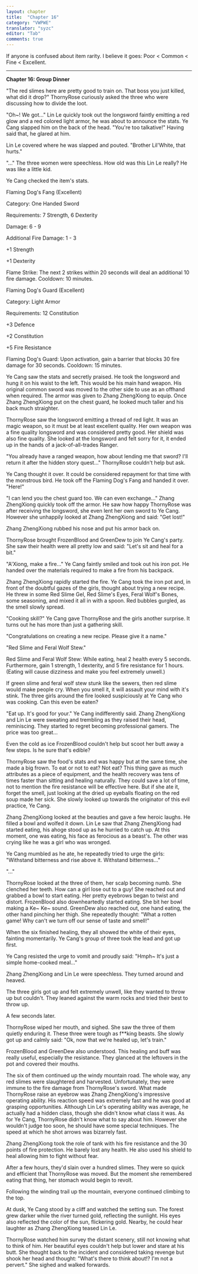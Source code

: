 ```yaml
---
layout: chapter
title:  "Chapter 16"
category: "VWPWE"
translator: "syzc"
editor: "Tab"
comments: true
---
```


If anyone is confused about item rarity. I believe it goes: Poor < Common < Fine < Excellent.

---

**Chapter 16: Group Dinner**

"The red slimes here are pretty good to train on. That boss you just killed, what did it drop?" ThornyRose curiously asked the three who were discussing how to divide the loot.

"Oh~! We got..." Lin Le quickly took out the longsword faintly emitting a red glow and a red colored light armor, he was about to announce the stats. Ye Cang slapped him on the back of the head. "You're too talkative!" Having said that, he glared at him.

Lin Le covered where he was slapped and pouted. "Brother Lil'White, that hurts."

"..." The three women were speechless. How old was this Lin Le really? He was like a little kid.

Ye Cang checked the item's stats.

Flaming Dog's Fang (Excellent)

Category: One Handed Sword

Requirements: 7 Strength, 6 Dexterity

Damage: 6 - 9

Additional Fire Damage: 1 - 3

+1 Strength

+1 Dexterity

Flame Strike: The next 2 strikes within 20 seconds will deal an additional 10 fire damage. Cooldown: 10 minutes.

Flaming Dog's Guard (Excellent)

Category: Light Armor

Requirements: 12 Constitution

+3 Defence

+2 Constitution

+5 Fire Resistance

Flaming Dog's Guard: Upon activation, gain a barrier that blocks 30 fire damage for 30 seconds. Cooldown: 15 minutes.

Ye Cang saw the stats and secretly praised. He took the longsword and hung it on his waist to the left. This would be his main hand weapon. His original common sword was moved to the other side to use as an offhand when required. The armor was given to Zhang ZhengXiong to equip. Once Zhang ZhengXiong put on the chest guard, he looked much taller and his back much straighter.

ThornyRose saw the longsword emitting a thread of red light. It was an magic weapon, so it must be at least excellent quality. Her own weapon was a fine quality longsword and was considered pretty good. Her shield was also fine quality. She looked at the longsword and felt sorry for it, it ended up in the hands of a jack-of-all-trades Ranger. 

"You already have a ranged weapon, how about lending me that sword? I'll return it after the hidden story quest..." ThornyRose couldn't help but ask.

Ye Cang thought it over. It could be considered repayment for that time with the monstrous bird. He took off the Flaming Dog's Fang and handed it over. "Here!"

"I can lend you the chest guard too. We can even exchange..." Zhang ZhengXiong quickly took off the armor. He saw how happy ThornyRose was after receiving the longsword, she even lent her own sword to Ye Cang. However she unhappily looked at Zhang ZhengXiong and said: "Get lost!"

Zhang ZhengXiong rubbed his nose and put his armor back on.

ThornyRose brought FrozenBlood and GreenDew to join Ye Cang's party. She saw their health were all pretty low and said: "Let's sit and heal for a bit."

"A'Xiong, make a fire..." Ye Cang faintly smiled and took out his iron pot. He handed over the materials required to make a fire from his backpack. 

Zhang ZhengXiong rapidly started the fire. Ye Cang took the iron pot and, in front of the doubtful gazes of the girls, thought about trying a new recipe.  He threw in some Red Slime Gel, Red Slime's Eyes, Feral Wolf's Bones, some seasoning, and mixed it all in with a spoon. Red bubbles gurgled, as the smell slowly spread. 

"Cooking skill?" Ye Cang gave ThornyRose and the girls another surprise. It turns out he has more than just a gathering skill. 

"Congratulations on creating a new recipe. Please give it a name."

"Red Slime and Feral Wolf Stew."

Red Slime and Feral Wolf Stew: While eating, heal 2 health every 5 seconds. Furthermore, gain 1 strength, 1 dexterity, and 5 fire resistance for 1 hours. (Eating will cause dizziness and make you feel extremely unwell.)

If green slime and feral wolf stew stunk like the sewers, then red slime would make people cry. When you smell it, it will assault your mind with it's stink. The three girls around the fire looked suspiciously at Ye Cang who was cooking. Can this even be eaten?

"Eat up. It's good for your." Ye Cang indifferently said. Zhang ZhengXiong and Lin Le were sweating and trembling as they raised their head, reminiscing. They started to regret becoming professional gamers. The price was too great...

Even the cold as ice FrozenBlood couldn't help but scoot her butt away a few steps. Is he sure that's edible?

ThornyRose saw the food's stats and was happy but at the same time, she made a big frown. To eat or not to eat? Not eat? This thing gave as much attributes as a piece of equipment, and the health recovery was tens of times faster than sitting and healing naturally. They could save a lot of time, not to mention the fire resistance will be effective here. But if she ate it, forget the smell, just looking at the dried up eyeballs floating on the red soup made her sick. She slowly looked up towards the originator of this evil practice, Ye Cang.

Zhang ZhengXiong looked at the beauties and gave a few heroic laughs. He filled a bowl and wolfed it down. Lin Le saw that Zhang ZhengXiong had started eating, his ahoge stood up as he hurried to catch up. At this moment, one was eating, his face as ferocious as a beast's. The other was crying like he was a girl who was wronged.

Ye Cang mumbled as he ate, he repeatedly tried to urge the girls: "Withstand bitterness and rise above it. Withstand bitterness..."

"..."

ThornyRose looked at the three of them, her scalp becoming numb. She clenched her teeth. How can a girl lose out to a guy! She reached out and grabbed a bowl to start eating. Her pretty eyebrows began to twist and distort. FrozenBlood also downheartedly started eating. She bit her bowl making a Ke~ Ke~ sound. GreenDew also reached out, one hand eating, the other hand pinching her thigh. She repeatedly thought: "What a rotten game! Why can't we turn off our sense of taste and smell!"

When the six finished healing, they all showed the white of their eyes, fainting momentarily. Ye Cang's group of three took the lead and got up first.

Ye Cang resisted the urge to vomit and proudly said: "Hmph~ It's just a simple home-cooked meal..."

Zhang ZhengXiong and Lin Le were speechless. They turned around and heaved.

The three girls got up and felt extremely unwell, like they wanted to throw up but couldn't. They leaned against the warm rocks and tried their best to throw up. 

A few seconds later.

ThornyRose wiped her mouth, and sighed. She saw the three of them quietly enduring it. These three were tough as f\*\*king beasts. She slowly got up and calmly said: "Ok, now that we're healed up, let's train."

FrozenBlood and GreenDew also understood. This healing and buff was really useful, especially the resistance. They glanced at the leftovers in the pot and covered their mouths.

The six of them continued up the windy mountain road. The whole way, any red slimes were slaughtered and harvested. Unfortunately, they were immune to the fire damage from ThornyRose's sword. What made ThornyRose raise an eyebrow was Zhang ZhengXiong's impressive operating ability. His reaction speed was extremely fast and he was good at grasping opportunities. Although Lin Le's operating ability was average, he actually had a hidden class, though she didn't know what class it was. As for Ye Cang, ThornyRose didn't know what to say about him. However she wouldn't judge too soon, he should have some special techniques. The speed at which he shot arrows was bizarrely fast.

Zhang ZhengXiong took the role of tank with his fire resistance and the 30 points of fire protection. He barely lost any health. He also used his shield to heal allowing him to fight without fear.

After a few hours, they'd slain over a hundred slimes. They were so quick and efficient that ThornyRose was moved. But the moment she remembered eating that thing, her stomach would begin to revolt.

Following the winding trail up the mountain, everyone continued climbing to the top.

At dusk, Ye Cang stood by a cliff and watched the setting sun. The forest grew darker while the river turned gold, reflecting the sunlight. His eyes also reflected the color of the sun, flickering gold. Nearby, he could hear laughter as Zhang ZhengXiong teased Lin Le. 

ThornyRose watched him survey the distant scenery, still not knowing what to think of him. Her beautiful eyes couldn't help but lower and stare at his butt. She thought back to the incident and considered taking revenge but shook her head and thought: "What's there to think about!? I'm not a pervert." She sighed and walked forwards.